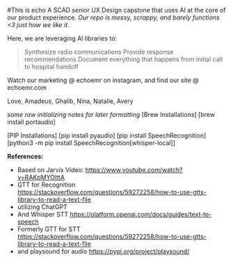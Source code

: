 #This is echo
A SCAD senior UX Design capstone that uses AI at the core of our product experience. 
*Our repo is messy, scrappy, and barely functions <3 just how we like it.*

Here, we are leveraging AI libraries to: 
> Synthesize radio communications
> Provide response recommendations
> Document everything that happens from initial call to hospital handoff

Watch our marketing @ echoemr on instagram, and find our site @ echoemr.com

Love, 
Amadeus, Ghalib, Nina, Natalie, Avery


*some raw initializing notes for later formatting*
[Brew Installations]
[brew install portaudio]

[PIP Installations]
[pip install pyaudio]
[pip install SpeechRecognition]
[python3 -m pip install SpeechRecognition[whisper-local]]


**References:**
- Based on Jarvis Video: https://www.youtube.com/watch?v=RAKpMYOlttA
- GTT for Recognition https://stackoverflow.com/questions/59272258/how-to-use-gtts-library-to-read-a-text-file
- utilizing ChatGPT
- And Whisper STT https://platform.openai.com/docs/guides/text-to-speech
- Formerly GTT for STT https://stackoverflow.com/questions/59272258/how-to-use-gtts-library-to-read-a-text-file
- and playsound for audio https://pypi.org/project/playsound/
